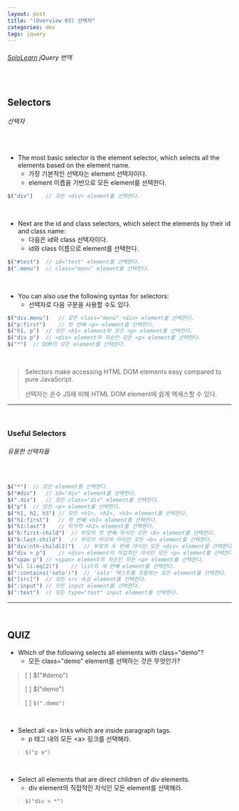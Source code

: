 ```yaml
---
layout: post
title: "(Overview 03) 선택자"
categories: dev
tags: jquery
---
```


###### [SoloLearn](https://www.sololearn.com/) jQuery 번역

<br>

## Selectors

###### 선택자

<br>

- The most basic selector is the element selector, which selects all the elements based on the element name.
  - 가장 기본적인 선택자는 element 선택자이다.
  - element 이름을 기반으로 모든 element를 선택한다.

```js
$("div")	// 모든 <div> element를 선택한다.
```

<br>

- Next are the id and class selectors, which select the elements by their id and class name:
  - 다음은 id와 class 선택자이다.
  - id와 class 이름으로 element를 선택한다.

```js
$("#test")	// id="test" element를 선택한다.
$(".menu")	// class="menu" element를 선택한다.
```

<br>

- You can also use the following syntax for selectors:
  - 선택자로 다음 구문을 사용할 수도 있다.

```js
$("div.menu")	// 모든 class="menu" <div> element를 선택한다.
$("p:first")	// 첫 번째 <p> element를 선택한다.
$("h1, p")	// 모든 <h1> element와 모든 <p> element를 선택한다.
$("div p")	// <div> element의 자손인 모든 <p> element를 선택한다.
$("*")	// DOM의 모든 element를 선택한다.
```

<br>

> Selectors make accessing HTML DOM elements easy compared to pure JavaScript.
>
> 선택자는 순수 JS에 비해 HTML DOM element에 쉽게 액세스할 수 있다.

------

<br>

### Useful Selectors

###### 유용한 선택자들

<br>

```js
$("*")	// 모든 element를 선택한다.
$("#div")	// id="div" element를 선택한다.
$(".div")	// 모든 class="div" element를 선택한다.
$("p")	// 모든 <p> element를 선택한다.
$("h1, h2, h3")	// 모든 <h1>, <h2>, <h3> element를 선택한다.
$("h1:first")	// 첫 번째 <h1> element를 선택한다.
$("h1:last")	// 마지막 <h1> element를 선택한다.
$("b:first-child")	// 부모의 첫 번째 자식인 모든 <b> element를 선택한다.
$("b:last-child")	// 부모의 마지막 자식인 모든 <b> element를 선택한다.
$("div:nth-child(2)")	// 부모의 두 번째 자식인 모든 <div> element를 선택한다.
$("div > p")	// <div> element의 직접적인 자식인 모든 <p> element를 선택한다.
$("span p")	// <span> element의 자손인 모든 <p> element를 선택한다.
$("ul li:eq(2)")	// list의 세 번째 element를 선택한다.
$(":contains('solo')")	// 'solo' 텍스트를 포함하는 모든 element를 선택한다.
$("[src]")	// 모든 src 속성 element를 선택한다.
$(":input")	// 모든 input element를 선택한다.
$(":text")	// 모든 type="text" input element를 선택한다.
```

------

<br>

## QUIZ

- Which of the following selects all elements with class="demo"?
  - 모든 class="demo" element를 선택하는 것은 무엇인가?

> [ ] $("#demo")
>
> [ ] $("demo")
>
> [ ] `$(".demo")`

<br>

- Select all \<a> links which are inside paragraph tags.
  - p 태그 내의 모든 \<a> 링크를 선택해라.

> `$("p a")`

<br>

- Select all elements that are direct children of div elements.
  - div element의 직접적인 자식인 모든 element를 선택해라.

> `$("div > *")`

<br>